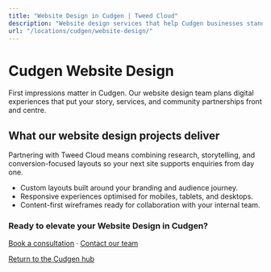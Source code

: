 ```yaml
---
title: "Website Design in Cudgen | Tweed Cloud"
description: "Website design services that help Cudgen businesses stand out online."
url: "/locations/cudgen/website-design/"
---
```


# Cudgen Website Design

First impressions matter in Cudgen. Our website design team plans digital experiences that put your story, services, and community partnerships front and centre.

## What our website design projects deliver

Partnering with Tweed Cloud means combining research, storytelling, and conversion-focused layouts so your next site supports enquiries from day one.

- Custom layouts built around your branding and audience journey.
- Responsive experiences optimised for mobiles, tablets, and desktops.
- Content-first wireframes ready for collaboration with your internal team.

### Ready to elevate your Website Design in Cudgen?

[Book a consultation](/consultation/) · [Contact our team](/contact/)

[Return to the Cudgen hub](/locations/cudgen/)
